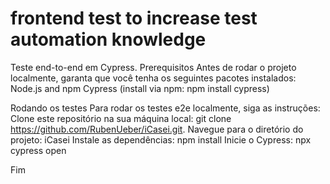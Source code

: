 # frontend test to increase test automation knowledge

Teste end-to-end em Cypress.
Prerequisitos
Antes de rodar o projeto localmente, garanta que você tenha os seguintes pacotes instalados:
Node.js and npm Cypress (install via npm: npm install cypress)

Rodando os testes
Para rodar os testes e2e localmente, siga as instruções:
Clone este repositório na sua máquina local: git clone https://github.com/RubenUeber/iCasei.git.
Navegue para o diretório do projeto: iCasei
Instale as dependências: npm install
Inicie o Cypress: npx cypress open

Fim
